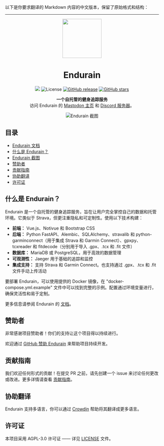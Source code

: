 以下是你要求翻译的 Markdown 内容的中文版本，保留了原始格式和结构：

---

<div align="center">
  <img src="frontend/app/public/logo/logo.png" width="128" height="128">

  # Endurain

  <a title="Crowdin" target="_blank" href="https://crowdin.com/project/endurain"><img src="https://badges.crowdin.net/endurain/localized.svg"></a>
  ![License](https://img.shields.io/github/license/joaovitoriasilva/endurain)
  [![GitHub release](https://img.shields.io/github/v/release/joaovitoriasilva/endurain)](https://github.com/joaovitoriasilva/endurain/releases)
  [![GitHub stars](https://img.shields.io/github/stars/joaovitoriasilva/endurain.svg?style=social&label=Star)](https://github.com/joaovitoriasilva/endurain/stargazers)

  **一个自托管的健身追踪服务**  
  访问 Endurain 的 [Mastodon 主页](https://fosstodon.org/@endurain) 和 [Discord 服务器](https://discord.gg/6VUjUq2uZR)。

  <img src="screenshot_01.png" alt="Endurain 截图">
</div>

## 目录

- [Endurain 文档](https://docs.endurain.com)
- [什么是 Endurain？](#什么是-endurain)
- [Endurain 截图](https://docs.endurain.com/gallery/)
- [赞助者](#赞助者)
- [贡献指南](#贡献指南)
- [协助翻译](#协助翻译)
- [许可证](#许可证)

## 什么是 Endurain？

Endurain 是一个自托管的健身追踪服务，旨在让用户完全掌控自己的数据和托管环境。它类似于 Strava，但更注重隐私和可定制性。使用以下技术构建：

- **前端：** Vue.js、Notivue 和 Bootstrap CSS
- **后端：** Python FastAPI、Alembic、SQLAlchemy、stravalib 和 python-garminconnect（用于集成 Strava 和 Garmin Connect）、gpxpy、tcxreader 和 fitdecode（分别用于导入 .gpx、.tcx 和 .fit 文件）
- **数据库：** MariaDB 或 PostgreSQL，用于高效的数据管理
- **可观测性：** Jaeger 用于基础的追踪和监控
- **集成支持：** 支持 Strava 和 Garmin Connect。也支持通过 .gpx、.tcx 和 .fit 文件手动上传活动

要部署 Endurain，可以使用提供的 Docker 镜像，在 "docker-compose.yml.example" 文件中可以找到完整的示例。配置通过环境变量进行，确保灵活性和易于定制。

更多信息请参阅 Endurain 的 [文档](https://docs.endurain.com)。

## 赞助者

非常感谢项目赞助者！你们的支持让这个项目得以持续进行。

欢迎通过 [GitHub 赞助 Endurain](https://github.com/sponsors/joaovitoriasilva) 来帮助项目持续开发。

## 贡献指南

我们欢迎任何形式的贡献！在提交 PR 之前，请先创建一个 issue 来讨论任何更改或改进。更多详情请查看 [贡献指南](CONTRIBUTING.md)。

## 协助翻译

Endurain 支持多语言，你可以通过 [Crowdin](https://crowdin.com/project/endurain) 帮助将其翻译成更多语言。

## 许可证

本项目采用 AGPL-3.0 许可证 —— 详见 [LICENSE](LICENSE) 文件。